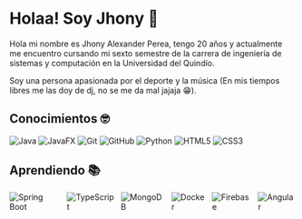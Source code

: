 <div>
  <h1>Holaa! Soy Jhony 👋</h1>
</div>
<div>
  <p>Hola mi nombre es Jhony Alexander Perea, tengo 20 años y actualmente me encuentro cursando mi sexto semestre de 
  la carrera de ingeniería de sistemas y computación en la Universidad del Quindío.</p>
  <p>Soy una persona apasionada por el deporte y
  la música (En mis tiempos libres me las doy de dj, no se me da mal jajaja 😁).</p>
</div>

<div>
  <h2>Conocimientos 🤓</h2>
  <p>
    <img src="https://img.shields.io/badge/Java-%23f89820.svg?style=for-the-badge&logo=java&logoColor=white" alt="Java"/>
    <img src="https://img.shields.io/badge/JavaFX-%23007396.svg?style=for-the-badge&logo=java&logoColor=white" alt="JavaFX"/>
    <img src="https://img.shields.io/badge/Git-%23F05033.svg?style=for-the-badge&logo=git&logoColor=white" alt="Git"/>
    <img src="https://img.shields.io/badge/GitHub-%23181717.svg?style=for-the-badge&logo=github&logoColor=white" alt="GitHub"/>
    <img src="https://img.shields.io/badge/Python-%233776AB.svg?style=for-the-badge&logo=python&logoColor=white" alt="Python"/>
    <img src="https://img.shields.io/badge/HTML5-%23E34F26.svg?style=for-the-badge&logo=html5&logoColor=white" alt="HTML5"/>
    <img src="https://img.shields.io/badge/CSS3-%231572B6.svg?style=for-the-badge&logo=css3&logoColor=white" alt="CSS3"/>
  </p>
</div>

<div>
  <h2>Aprendiendo 📚</h2>
  <p style="display: flex; gap: 10px; animation: rotate 5s infinite;">
    <img src="https://img.shields.io/badge/Spring%20Boot-%236DB33F.svg?style=for-the-badge&logo=springboot&logoColor=white" alt="Spring Boot"/>
    <img src="https://img.shields.io/badge/TypeScript-%23007ACC.svg?style=for-the-badge&logo=typescript&logoColor=white" alt="TypeScript"/>
    <img src="https://img.shields.io/badge/MongoDB-%2347A248.svg?style=for-the-badge&logo=mongodb&logoColor=white" alt="MongoDB"/>
    <img src="https://img.shields.io/badge/Docker-%232496ED.svg?style=for-the-badge&logo=docker&logoColor=white" alt="Docker"/>
    <img src="https://img.shields.io/badge/Firebase-%23FFCA28.svg?style=for-the-badge&logo=firebase&logoColor=black" alt="Firebase"/>
    <img src="https://img.shields.io/badge/Angular-DD0031.svg?style=for-the-badge&logo=angular&logoColor=white" alt="Angular"/>
  </p>
</div>

